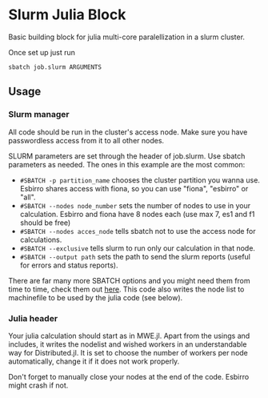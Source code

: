 # Slurm Julia Block
Basic building block for julia multi-core paralellization in a slurm cluster.

Once set up just run

````
sbatch job.slurm ARGUMENTS
````

## Usage
### Slurm manager
All code should be run in the cluster's access node.
Make sure you have passwordless access from it to all other nodes.

SLURM parameters are set through the header of job.slurm. Use sbatch parameters as needed.
The ones in this example are the most common:
- `#SBATCH -p partition_name` chooses the cluster partition you wanna use. Esbirro shares access with fiona, so you can use "fiona", "esbirro" or "all".
- `#SBATCH --nodes node_number` sets the number of nodes to use in your calculation. Esbirro and fiona have 8 nodes each (use max 7, es1 and f1 should be free)
- `#SBATCH --nodes acces_node` tells sbatch not to use the access node for calculations.
- `#SBATCH --exclusive` tells slurm to run only our calculation in that node.
- `#SBATCH --output path` sets the path to send the slurm reports (useful for errors and status reports).

There are far many more SBATCH options and you might need them from time to time, check them out [here](https://slurm.schedmd.com/sbatch.html).
This code also writes the node list to machinefile to be used by the julia code (see below).

### Julia header
Your julia calculation should start as in MWE.jl. Apart from the usings and includes, it writes the nodelist and wished workers in an understandable way for Distributed.jl.
It is set to choose the number of workers per node automatically, change it if it does not work properly.

Don't forget to manually close your nodes at the end of the code. Esbirro might crash if not.

